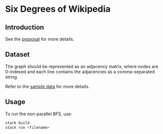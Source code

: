 # Six Degrees of Wikipedia

## Introduction

See the [proposal](./proposal.pdf) for more details.

## Dataset

The graph should be represented as an adjacency matrix, where nodes are 0-indexed and each line contains the adjacencies as a comma-separated string.

Refer to the [sample data](./sample-data.txt) for more details.

## Usage

To run the non-parallel BFS, use:

```bash
stack build
stack run <filename>
```

